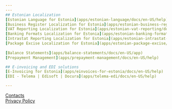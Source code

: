 ```yaml
---
---
## Estonian Localization
[Estonian Language for Estonia](apps/estonian-language/docs/en-US/help)  
[Business Register Localization for Estonia](apps/estonian-business-register/docs/en-US/help)  
[VAT Reporting Localization for Estonia](apps/estonian-vat-reporting/docs/en-US/help)  
[Banking Formats Localization for Estonia](apps/estonian-banking-formats/docs/en-US/help)  
[Intrastat Reporting Localization for Estonia](apps/estonian-intrastat-reporting/docs/en-US/help)  
[Package Excise Localization for Estonia](apps/estonian-package-excise/docs/en-US/help)  
  
[Balance Statements](apps/balance-statements/docs/en-US/app)  
[Prepayment Management](apps/prepayment-management/docs/en-US/help)  

## E-invoicing and EDI solutions
[E-Invoicing for Estonia](apps/einvoices-for-estonia/docs/en-US/help)  
[EDI - Telema | Edisoft | Docura](apps/telema-edi/docs/en-US/help)

---
```


[Contacts](docs/en-us/contacts.md)  
[Privacy Policy](docs/en-us/privacy.md)
